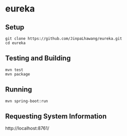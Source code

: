 # eureka

## Setup

```
git clone https://github.com/JinpaLhawang/eureka.git
cd eureka
```

## Testing and Building

```
mvn test
mvn package
```

## Running

```
mvn spring-boot:run
```

## Requesting System Information

http://localhost:8761/
